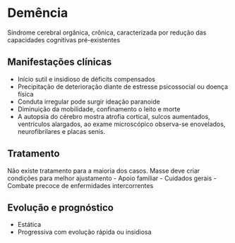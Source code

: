 # Demência
Síndrome cerebral orgânica, crônica, caracterizada por redução das capacidades cognitivas pré-existentes

## Manifestações clínicas
- Início sutil e insidioso de déficits compensados
- Precipitação de deterioração diante de estresse psicossocial ou doença física
- Conduta irregular pode surgir ideação paranoide
- Diminuição da mobilidade, confinamento o leito e morte
- A autopsia do cérebro mostra atrofia cortical, sulcos aumentados, ventrículos alargados, ao exame microscópico observa-se enovelados, neurofibrilares e placas senis.

## Tratamento
Não existe tratamento para a maioria dos casos. Masse deve criar condições para melhor ajustamento
	- Apoio familiar
	- Cuidados gerais
	- Combate precoce de enfermidades intercorrentes
## Evolução e prognóstico
- Estática
- Progressiva com evolução rápida ou insidiosa